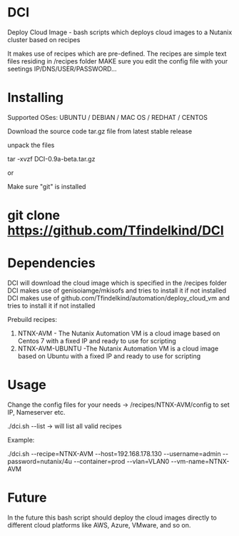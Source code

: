 # DCI
Deploy Cloud Image - bash scripts which deploys cloud images to a Nutanix cluster based on recipes 

It makes use of recipes which are pre-defined. The recipes are simple text files residing in /recipes folder
MAKE sure you edit the config file with your seetings IP/DNS/USER/PASSWORD...

# Installing

Supported OSes:  UBUNTU / DEBIAN / MAC OS / REDHAT / CENTOS

Download the source code tar.gz file from latest stable release 

unpack the files 

tar -xvzf DCI-0.9a-beta.tar.gz

or

Make sure "git" is installed 

# git clone https://github.com/Tfindelkind/DCI

# Dependencies

DCI will download the cloud image which is specified in the /recipes folder
DCI makes use of genisoiamge/mkisofs and tries to install it if not installed
DCI makes use of github.com/Tfindelkind/automation/deploy_cloud_vm and tries to install it if not installed

Prebuild recipes:

1. NTNX-AVM - The Nutanix Automation VM is a cloud image based on Centos 7 with a fixed IP and ready to use for scripting 
2. NTNX-AVM-UBUNTU -The Nutanix Automation VM is a cloud image based on Ubuntu with a fixed IP and ready to use for scripting 

# Usage

Change the config files for your needs ->  /recipes/NTNX-AVM/config to set IP, Nameserver etc.

./dci.sh --list        -> will list all valid recipes

Example:

./dci.sh --recipe=NTNX-AVM --host=192.168.178.130 --username=admin --password=nutanix/4u --container=prod --vlan=VLAN0 --vm-name=NTNX-AVM


# Future
In the future this bash script should deploy the cloud images directly to different cloud platforms like AWS, Azure, VMware, and so on.
